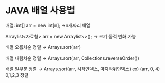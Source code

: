 # JAVA 배열 사용법

배열: int[] arr = new int[n]; →n개짜리 배열

   Arraylist<자료형> arr = new Arraylist<>(); → 크기 동적 변화 가능
   
   배열 오름차순 정렬 → Arrays.sort(arr)

   배열 내림차순 정렬 → Arrays.sort(arr, Collections.reverseOrder())

   배열 일부분 정렬 → Arrays.sort(arr, 시작인덱스, 마지막뒤인덱스) ex) (arr, 0, 4) 0,1,2,3 정렬
